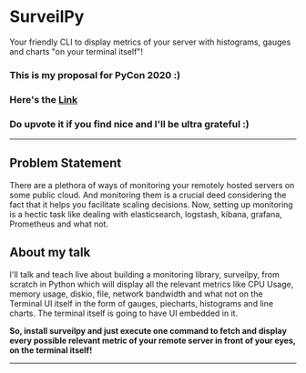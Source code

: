 # SurveilPy
Your friendly CLI to display metrics of your server with histograms, gauges and charts "on your terminal itself"!

### This is my proposal for PyCon 2020 :)

### Here's the <a href="https://in.pycon.org/cfp/2020/proposals/surveilpy-writing-a-monitoring-library-to-display-metrics-of-a-remote-server-on-terminal-ui-from-scratch~bqJ7d/">Link</a>
### **Do upvote it if you find nice and I'll be ultra grateful :)**

---

## Problem Statement 
There are a plethora of ways of monitoring your remotely hosted servers on some public cloud. And monitoring them is a crucial deed considering the fact that it helps you facilitate scaling decisions. Now, setting up monitoring is a hectic task like dealing with elasticsearch, logstash, kibana, grafana, Prometheus and what not.

## About my talk 
I'll talk and teach live about building a monitoring library, surveilpy, from scratch in Python which will display all the relevant metrics like CPU Usage, memory usage, diskio, file, network bandwidth and what not on the Terminal UI itself in the form of gauges, piecharts, histograms and line charts. The terminal itself is going to have UI embedded in it.

**So, install surveilpy and just execute one command to fetch and display every possible relevant metric of your remote server in front of your eyes, on the terminal itself!**

---